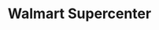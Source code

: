 ---
title: "Walmart Supercenter"
url: /raleigh/walmart-supercenter-new-hope-church-road/
shop: Supermarkt
---